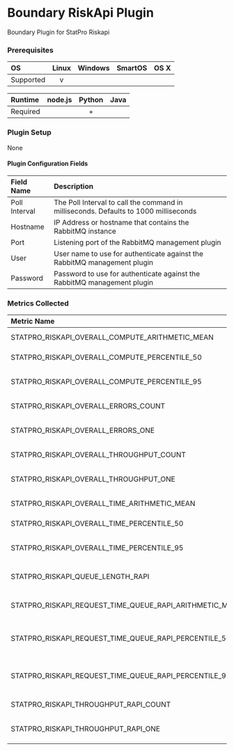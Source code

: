 # Boundary RiskApi Plugin
Boundary Plugin for StatPro Riskapi

### Prerequisites
|     OS    | Linux | Windows | SmartOS | OS X |
|:----------|:-----:|:-------:|:-------:|:----:|
| Supported |   v   |         |         |      |

|  Runtime | node.js | Python | Java |
|:---------|:-------:|:------:|:----:|
| Required |         |    +   |      |

### Plugin Setup
None

#### Plugin Configuration Fields
|Field Name   |Description                                                                         |
|:------------|:-----------------------------------------------------------------------------------|
|Poll Interval|The Poll Interval to call the command in milliseconds. Defaults to 1000 milliseconds|
|Hostname     |IP Address or hostname that contains the RabbitMQ instance                          |
|Port         |Listening port of the RabbitMQ management plugin                                    |
|User         |User name to use for authenticate against the RabbitMQ management plugin            |
|Password     |Password to use for authenticate against the RabbitMQ management plugin             |

### Metrics Collected
|Metric Name                                             |Description                             |
|:-------------------------------------------------------|:---------------------------------------|
|STATPRO_RISKAPI_OVERALL_COMPUTE_ARITHMETIC_MEAN         |Compute time (mean)                     |
|STATPRO_RISKAPI_OVERALL_COMPUTE_PERCENTILE_50           |Compute time (mode)                     |
|STATPRO_RISKAPI_OVERALL_COMPUTE_PERCENTILE_95           |Computation time (95th percentile)      |
|STATPRO_RISKAPI_OVERALL_ERRORS_COUNT                    |Errors (count)                          |
|STATPRO_RISKAPI_OVERALL_ERRORS_ONE                      |Errors (mean over 1min)                 |
|STATPRO_RISKAPI_OVERALL_THROUGHPUT_COUNT                |Throughput (count)                      |
|STATPRO_RISKAPI_OVERALL_THROUGHPUT_ONE                  |Through put (mean over 1min)            |
|STATPRO_RISKAPI_OVERALL_TIME_ARITHMETIC_MEAN            |Total time (mean)                       |
|STATPRO_RISKAPI_OVERALL_TIME_PERCENTILE_50              |Total time (mode)                       |
|STATPRO_RISKAPI_OVERALL_TIME_PERCENTILE_95              |Total time (95th percentile)            |
|STATPRO_RISKAPI_QUEUE_LENGTH_RAPI                       |Request Queue Length                    |
|STATPRO_RISKAPI_REQUEST_TIME_QUEUE_RAPI_ARITHMETIC_MEAN |Enqueued Request Time (mean)            |
|STATPRO_RISKAPI_REQUEST_TIME_QUEUE_RAPI_PERCENTILE_50   |Enqueued Request Time (mode)            |
|STATPRO_RISKAPI_REQUEST_TIME_QUEUE_RAPI_PERCENTILE_95   |Enqueued Request Time (95th percentile) |
|STATPRO_RISKAPI_THROUGHPUT_RAPI_COUNT                   |Throughput (count)                      |
|STATPRO_RISKAPI_THROUGHPUT_RAPI_ONE                     |Throughput (mean over 1min)             |
